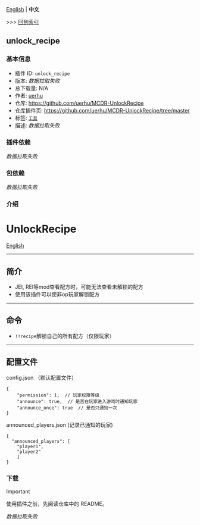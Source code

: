 [English](readme.md) | **中文**

\>\>\> [回到索引](/readme-zh_cn.md)

## unlock_recipe

### 基本信息

- 插件 ID: `unlock_recipe`
- 版本: *数据拉取失败*
- 总下载量: N/A
- 作者: [uerhu](https://uerhu.cn)
- 仓库: https://github.com/uerhu/MCDR-UnlockRecipe
- 仓库插件页: https://github.com/uerhu/MCDR-UnlockRecipe/tree/master
- 标签: [`工具`](/labels/tool/readme-zh_cn.md)
- 描述: *数据拉取失败*

### 插件依赖

*数据拉取失败*

### 包依赖

*数据拉取失败*

### 介绍

# UnlockRecipe
[English](https://github.com/uerhu/MCDR-UnlockRecipe/tree/master/README.md)

---
## 简介
* JEI, REI等mod查看配方时，可能无法查看未解锁的配方
* 使用该插件可以使非op玩家解锁配方
---
## 命令
* `!!recipe`解锁自己的所有配方（仅限玩家）
---
## 配置文件
config.json （默认配置文件）
```json5
{
    "permission": 1,  // 玩家权限等级
    "announce": true,  // 是否在玩家进入游戏时通知玩家
    "announce_once": true  // 是否只通知一次
}
```
announced_players.json (记录已通知的玩家)
```json5
{
  "announced_players": [
    "player1",
    "player2"
    ]
}
```

### 下载

> [!IMPORTANT]
> 使用插件之前，先阅读仓库中的 README。

*数据拉取失败*

